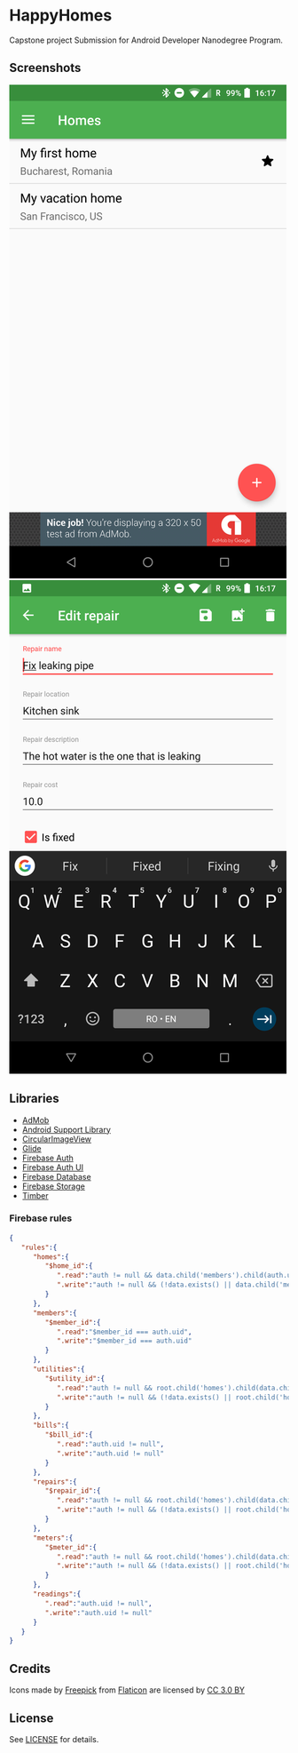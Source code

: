 # HappyHomes
Capstone project Submission for Android Developer Nanodegree Program.

## Screenshots
![Homes](./assets/homes.png)
![Edit repair](assets/edit_repair.png)

## Libraries
* [AdMob](https://www.google.com/admob/)
* [Android Support Library](https://github.com/JakeWharton/timber)
* [CircularImageView](https://github.com/lopspower/CircularImageView)
* [Glide](https://github.com/bumptech/glide)
* [Firebase Auth](https://firebase.google.com/docs/auth/)
* [Firebase Auth UI](https://github.com/firebase/FirebaseUI-Android)
* [Firebase Database](https://firebase.google.com/docs/database/)
* [Firebase Storage](https://firebase.google.com/docs/storage/)
* [Timber](https://github.com/JakeWharton/timber)

### Firebase rules
```json
{
   "rules":{
      "homes":{
         "$home_id":{
            ".read":"auth != null && data.child('members').child(auth.uid).exists()",
            ".write":"auth != null && (!data.exists() || data.child('members').child(auth.uid).exists())"
         }
      },
      "members":{
         "$member_id":{
            ".read":"$member_id === auth.uid",
            ".write":"$member_id === auth.uid"
         }
      },
      "utilities":{
         "$utility_id":{
            ".read":"auth != null && root.child('homes').child(data.child('home_id').val()).child('members').child(auth.uid).exists()",
            ".write":"auth != null && (!data.exists() || root.child('homes').child(data.child('home_id').val()).child('members').child(auth.uid).exists())"
         }
      },
      "bills":{
         "$bill_id":{
            ".read":"auth.uid != null",
            ".write":"auth.uid != null"
         }
      },
      "repairs":{
         "$repair_id":{
            ".read":"auth != null && root.child('homes').child(data.child('home_id').val()).child('members').child(auth.uid).exists()",
            ".write":"auth != null && (!data.exists() || root.child('homes').child(data.child('home_id').val()).child('members').child(auth.uid).exists())"
         }
      },
      "meters":{
         "$meter_id":{
            ".read":"auth != null && root.child('homes').child(data.child('home_id').val()).child('members').child(auth.uid).exists()",
            ".write":"auth != null && (!data.exists() || root.child('homes').child(data.child('home_id').val()).child('members').child(auth.uid).exists())"
         }
      },
      "readings":{
         ".read":"auth.uid != null",
         ".write":"auth.uid != null"
      }
   }
}
```

## Credits
Icons made by [Freepick](http://www.freepik.com) from [Flaticon](www.flaticon.com) are licensed by [CC 3.0 BY](http://creativecommons.org/licenses/by/3.0/)

## License
See [LICENSE](./LICENSE) for details.
